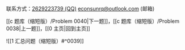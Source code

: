 联系方式：<a href="https://qm.qq.com/q/iA1sKuakak">2629223739 (QQ)</a> <a href="mailto:econsunrq@outlook.com">econsunrq@outlook.com (邮箱)</a>

[[c 题库（缩短版）/Problem 0040|下一题]]，[[c 题库（缩短版）/Problem 0038|上一题]]，[[0 主页|回到主页]]

![[1 汇总问题（缩短版）#^0039]]
